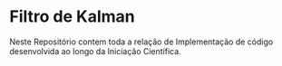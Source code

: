 # Filtro de Kalman

Neste Repositório contem toda a relação de Implementação de código desenvolvida ao longo da Iniciação Científica.
